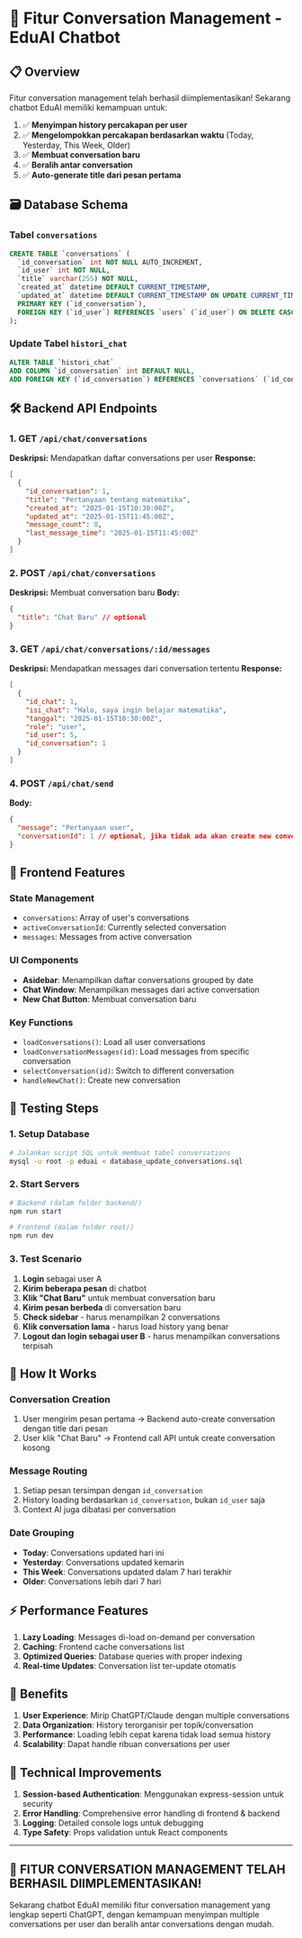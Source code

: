 # 🚀 Fitur Conversation Management - EduAI Chatbot

## 📋 Overview

Fitur conversation management telah berhasil diimplementasikan! Sekarang chatbot EduAI memiliki kemampuan untuk:

1. ✅ **Menyimpan history percakapan per user**
2. ✅ **Mengelompokkan percakapan berdasarkan waktu** (Today, Yesterday, This Week, Older)
3. ✅ **Membuat conversation baru**
4. ✅ **Beralih antar conversation**
5. ✅ **Auto-generate title dari pesan pertama**

## 🗃️ Database Schema

### Tabel `conversations`
```sql
CREATE TABLE `conversations` (
  `id_conversation` int NOT NULL AUTO_INCREMENT,
  `id_user` int NOT NULL,
  `title` varchar(255) NOT NULL,
  `created_at` datetime DEFAULT CURRENT_TIMESTAMP,
  `updated_at` datetime DEFAULT CURRENT_TIMESTAMP ON UPDATE CURRENT_TIMESTAMP,
  PRIMARY KEY (`id_conversation`),
  FOREIGN KEY (`id_user`) REFERENCES `users` (`id_user`) ON DELETE CASCADE
);
```

### Update Tabel `histori_chat`
```sql
ALTER TABLE `histori_chat` 
ADD COLUMN `id_conversation` int DEFAULT NULL,
ADD FOREIGN KEY (`id_conversation`) REFERENCES `conversations` (`id_conversation`) ON DELETE CASCADE;
```

## 🛠️ Backend API Endpoints

### 1. GET `/api/chat/conversations`
**Deskripsi:** Mendapatkan daftar conversations per user
**Response:**
```json
[
  {
    "id_conversation": 1,
    "title": "Pertanyaan tentang matematika",
    "created_at": "2025-01-15T10:30:00Z",
    "updated_at": "2025-01-15T11:45:00Z",
    "message_count": 8,
    "last_message_time": "2025-01-15T11:45:00Z"
  }
]
```

### 2. POST `/api/chat/conversations`
**Deskripsi:** Membuat conversation baru
**Body:**
```json
{
  "title": "Chat Baru" // optional
}
```

### 3. GET `/api/chat/conversations/:id/messages`
**Deskripsi:** Mendapatkan messages dari conversation tertentu
**Response:**
```json
[
  {
    "id_chat": 1,
    "isi_chat": "Halo, saya ingin belajar matematika",
    "tanggal": "2025-01-15T10:30:00Z",
    "role": "user",
    "id_user": 5,
    "id_conversation": 1
  }
]
```

### 4. POST `/api/chat/send`
**Body:**
```json
{
  "message": "Pertanyaan user",
  "conversationId": 1 // optional, jika tidak ada akan create new conversation
}
```

## 🎨 Frontend Features

### State Management
- `conversations`: Array of user's conversations
- `activeConversationId`: Currently selected conversation
- `messages`: Messages from active conversation

### UI Components
- **Asidebar**: Menampilkan daftar conversations grouped by date
- **Chat Window**: Menampilkan messages dari active conversation
- **New Chat Button**: Membuat conversation baru

### Key Functions
- `loadConversations()`: Load all user conversations
- `loadConversationMessages(id)`: Load messages from specific conversation
- `selectConversation(id)`: Switch to different conversation
- `handleNewChat()`: Create new conversation

## 🧪 Testing Steps

### 1. Setup Database
```bash
# Jalankan script SQL untuk membuat tabel conversations
mysql -u root -p eduai < database_update_conversations.sql
```

### 2. Start Servers
```bash
# Backend (dalam folder backend/)
npm run start

# Frontend (dalam folder root/)
npm run dev
```

### 3. Test Scenario
1. **Login** sebagai user A
2. **Kirim beberapa pesan** di chatbot
3. **Klik "Chat Baru"** untuk membuat conversation baru
4. **Kirim pesan berbeda** di conversation baru
5. **Check sidebar** - harus menampilkan 2 conversations
6. **Klik conversation lama** - harus load history yang benar
7. **Logout dan login sebagai user B** - harus menampilkan conversations terpisah

## 🚀 How It Works

### Conversation Creation
1. User mengirim pesan pertama → Backend auto-create conversation dengan title dari pesan
2. User klik "Chat Baru" → Frontend call API untuk create conversation kosong

### Message Routing
1. Setiap pesan tersimpan dengan `id_conversation`
2. History loading berdasarkan `id_conversation`, bukan `id_user` saja
3. Context AI juga dibatasi per conversation

### Date Grouping
- **Today**: Conversations updated hari ini
- **Yesterday**: Conversations updated kemarin  
- **This Week**: Conversations updated dalam 7 hari terakhir
- **Older**: Conversations lebih dari 7 hari

## ⚡ Performance Features

1. **Lazy Loading**: Messages di-load on-demand per conversation
2. **Caching**: Frontend cache conversations list
3. **Optimized Queries**: Database queries with proper indexing
4. **Real-time Updates**: Conversation list ter-update otomatis

## 🎯 Benefits

1. **User Experience**: Mirip ChatGPT/Claude dengan multiple conversations
2. **Data Organization**: History terorganisir per topik/conversation
3. **Performance**: Loading lebih cepat karena tidak load semua history
4. **Scalability**: Dapat handle ribuan conversations per user

## 🔧 Technical Improvements

1. **Session-based Authentication**: Menggunakan express-session untuk security
2. **Error Handling**: Comprehensive error handling di frontend & backend  
3. **Logging**: Detailed console logs untuk debugging
4. **Type Safety**: Props validation untuk React components

---

## 🎉 **FITUR CONVERSATION MANAGEMENT TELAH BERHASIL DIIMPLEMENTASIKAN!**

Sekarang chatbot EduAI memiliki fitur conversation management yang lengkap seperti ChatGPT, dengan kemampuan menyimpan multiple conversations per user dan beralih antar conversations dengan mudah.